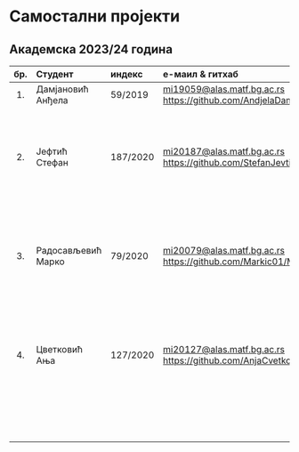 # Самостални пројекти

## Академска 2023/24 година

| бр.   | Студент | индекс |е-маил & гитхаб | Алгоритам | Проблем |
| :---: | :------ | :----- | :------------- | :-------- | :------ |
| 1.  | Дамјановић Анђела | 59/2019 | mi19059@alas.matf.bg.ac.rs https://github.com/AndjelaDamnjanovic |  |  |
|  |  |  |  | Electromagnetism-like Metaheuristics  | Set Covering Problem |
| 2.  | Јефтић Стефан | 187/2020 | mi20187@alas.matf.bg.ac.rs https://github.com/StefanJevtic63 |  |  |
|  |  |  |  | Variable Neighborhood Search | Vehicle Routing Problem |
|  |  |  |  | Genetic Algorithm | Vehicle Routing Problem |
| 3.  | Радосављевић Марко | 79/2020 | mi20079@alas.matf.bg.ac.rs https://github.com/Markic01/MinimumMultiCut |  |  |
|  |  |  |  | Variable Neighborhood Search | Minimum Multi Cut Problem |
|  |  |  |  | Genetic Algorithm | Minimum Multi Cut Problem |
| 4.  | Цветковић Aња | 127/2020 | mi20127@alas.matf.bg.ac.rs https://github.com/AnjaCvetkovic25 |  |  |
|  |  |  |  | Variable Neighborhood Search | Vehicle Routing Problem |
|  |  |  |  | Genetic Algorithm | Vehicle Routing Problem |


